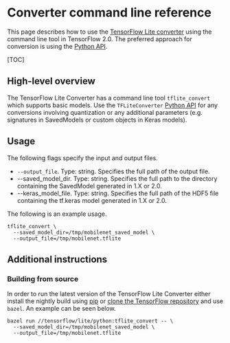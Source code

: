 # Converter command line reference

This page describes how to use the [TensorFlow Lite converter](index.md) using
the command line tool in TensorFlow 2.0. The preferred approach for conversion
is using the [Python API](python_api.md).

[TOC]

## High-level overview

The TensorFlow Lite Converter has a command line tool `tflite_convert` which
supports basic models. Use the `TFLiteConverter` [Python API](python_api.md) for
any conversions involving quantization or any additional parameters (e.g.
signatures in SavedModels or custom objects in Keras models).

## Usage

The following flags specify the input and output files.

*   `--output_file`. Type: string. Specifies the full path of the output file.
*   --saved_model_dir. Type: string. Specifies the full path to the directory
    containing the SavedModel generated in 1.X or 2.0.
*   --keras_model_file. Type: string. Specifies the full path of the HDF5 file
    containing the tf.keras model generated in 1.X or 2.0.

The following is an example usage.

```
tflite_convert \
  --saved_model_dir=/tmp/mobilenet_saved_model \
  --output_file=/tmp/mobilenet.tflite
```

## Additional instructions

### Building from source

In order to run the latest version of the TensorFlow Lite Converter either
install the nightly build using [pip](https://www.tensorflow.org/install/pip) or
[clone the TensorFlow repository](https://www.tensorflow.org/install/source) and
use `bazel`. An example can be seen below.

```
bazel run //tensorflow/lite/python:tflite_convert -- \
  --saved_model_dir=/tmp/mobilenet_saved_model \
  --output_file=/tmp/mobilenet.tflite
```
